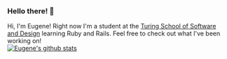 ### Hello there! 👋
Hi, I'm Eugene! Right now I'm a student at the [Turing School of Software and Design](https://turing.io/?gclid=CjwKCAjwwab7BRBAEiwAapqpTDUspl8rVnlnBCJzssYDp6g5CVOrBz541kbGuO3dYmrhpycfwAB0mBoCp9AQAvD_BwE) learning Ruby and Rails. Feel free to check out what I've been working on!  
[![Eugene's github stats](https://github-readme-stats.vercel.app/api?username=ETBassist)](https://github.com/ETBassist/github-readme-stats)

<!--
**ETBassist/ETBassist** is a ✨ _special_ ✨ repository because its `README.md` (this file) appears on your GitHub profile.

Here are some ideas to get you started:

- 🔭 I’m currently working on ...
- 🌱 I’m currently learning ...
- 👯 I’m looking to collaborate on ...
- 🤔 I’m looking for help with ...
- 💬 Ask me about ...
- 📫 How to reach me: ...
- 😄 Pronouns: ...
- ⚡ Fun fact: ...
-->
